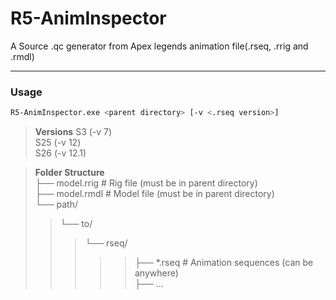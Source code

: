 # R5-AnimInspector
A Source .qc generator from Apex legends animation file(.rseq, .rrig and .rmdl)

---

### Usage

```bash
R5-AnimInspector.exe <parent directory> [-v <.rseq version>]
```

>**Versions**
> S3 (-v 7)\
> S25 (-v 12)\
> S26 (-v 12.1)

>**Folder Structure**\
>├── model.rrig         # Rig file (must be in parent directory)\
>├── model.rmdl         # Model file (must be in parent directory)\
>└── path/
>> └── to/
>>> └── rseq/
>>>>> ├── *.rseq  # Animation sequences (can be anywhere)\
>>>>> ├── ...